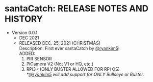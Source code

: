 # santaCatch: RELEASE NOTES AND HISTORY
* Version 0.0.1
  * DEC 2021<br>
  * RELEASED DEC. 25, 2021 (CHRISTMAS)<br>
  Description:
  First ever santaCatch by [@ryankim5](https://github.com/ryankim5)!<br>
  ADDED:
    1. PIR SENSOR
    2. PiCamera V2 (Not V1 or HQ, etc.)
    3. RPi3+ (ONLY BUSTER ALLOWED FOR RPI OS)<br>
  _*[@ryankim5](https://github.com/ryankim5) will add support for ONLY Bullseye or Buster._